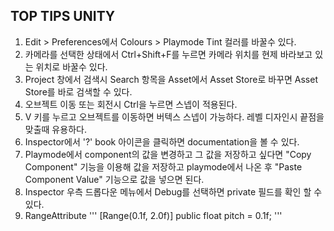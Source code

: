 ## TOP TIPS UNITY

1. Edit > Preferences에서 Colours > Playmode Tint 컬러를 바꿀수 있다.
2. 카메라를 선택한 상태에서 Ctrl+Shift+F를 누르면 카메라 위치를 현제 바라보고 있는 위치로 바꿀수 있다.
3. Project 창에서 검색시 Search 항목을 Asset에서 Asset Store로 바꾸면 Asset Store를 바로 검색할 수 있다.
4. 오브젝트 이동 또는 회전시 Ctrl을 누르면 스넵이 적용된다.
5. V 키를 누르고 오브젝트를 이동하면 버텍스 스넵이 가능하다. 레벨 디자인시 끝점을 맞출때 유용하다.
6. Inspector에서 '?' book 아이콘을 클릭하면 documentation을 볼 수 있다.
7. Playmode에서 component의 값을 변경하고 그 값을 저장하고 싶다면 "Copy Component" 기능을 이용해 값을 저장하고 playmode에서 나온 후 "Paste Component Value" 기능으로 값을 넣으면 된다.
8. Inspector 우측 드롭다운 메뉴에서 Debug를 선택하면 private 필드를 확인 할 수 있다.
9. RangeAttribute
'''
[Range(0.1f, 2.0f)]
	public float pitch = 0.1f;
'''

